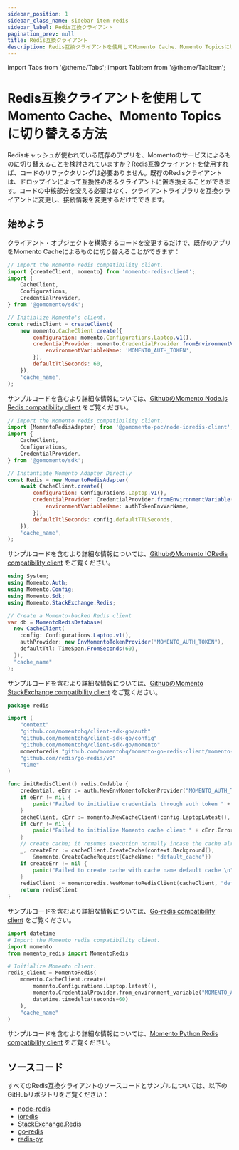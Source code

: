```yaml
---
sidebar_position: 1
sidebar_class_name: sidebar-item-redis
sidebar_label: Redis互換クライアント
pagination_prev: null
title: Redis互換クライアント
description: Redis互換クライアントを使用してMomento Cache、Momento Topicsに切り替える方法
---
```


import Tabs from '@theme/Tabs';
import TabItem from '@theme/TabItem';

# Redis互換クライアントを使用してMomento Cache、Momento Topicsに切り替える方法

Redisキャッシュが使われている既存のアプリを、Momentoのサービスによるものに切り替えることを検討されていますか？Redis互換クライアントを使用すれば、コードのリファクタリングは必要ありません。既存のRedisクライアントは、ドロップインによって互換性のあるクライアントに置き換えることができます。コードの中核部分を変える必要はなく、クライアントライブラリを互換クライアントに変更し、接続情報を変更するだけでできます。

## 始めよう

クライアント・オブジェクトを構築するコードを変更するだけで、既存のアプリをMomento Cacheによるものに切り替えることができます：

<Tabs>
<TabItem value="noderedis" label="NodeRedis" default>

```javascript
// Import the Momento redis compatibility client.
import {createClient, momento} from 'momento-redis-client';
import {
    CacheClient,
    Configurations,
    CredentialProvider,
} from '@gomomento/sdk';

// Initialize Momento's client.
const redisClient = createClient(
    new momento.CacheClient.create({
        configuration: momento.Configurations.Laptop.v1(),
        credentialProvider: momento.CredentialProvider.fromEnvironmentVariable({
            environmentVariableName: 'MOMENTO_AUTH_TOKEN',
        }),
        defaultTtlSeconds: 60,
    }),
    'cache_name',
);
```

サンプルコードを含むより詳細な情報については、[GithubのMomento Node.js Redis compatibility client](https://github.com/momentohq/momento-node-redis-client#momento-nodejs-redis-client) をご覧ください。

</TabItem>
<TabItem value="ioredis" label="IORedis" default>

```javascript
// Import the Momento redis compatibility client.
import {MomentoRedisAdapter} from '@gomomento-poc/node-ioredis-client';
import {
    CacheClient,
    Configurations,
    CredentialProvider,
} from '@gomomento/sdk';

// Instantiate Momento Adapter Directly
const Redis = new MomentoRedisAdapter(
    await CacheClient.create({
        configuration: Configurations.Laptop.v1(),
        credentialProvider: CredentialProvider.fromEnvironmentVariable({
            environmentVariableName: authTokenEnvVarName,
        }),
        defaultTtlSeconds: config.defaultTTLSeconds,
    }),
    'cache_name',
);
```

サンプルコードを含むより詳細な情報については、[GithubのMomento IORedis compatibility client](https://github.com/momentohq/momento-node-ioredis-client) をご覧ください。

</TabItem>

<TabItem value="stackexchange" label="StackExchange" default>

```csharp
using System;
using Momento.Auth;
using Momento.Config;
using Momento.Sdk;
using Momento.StackExchange.Redis;

// Create a Momento-backed Redis client
var db = MomentoRedisDatabase(
  new CacheClient(
    config: Configurations.Laptop.v1(),
    authProvider: new EnvMomentoTokenProvider("MOMENTO_AUTH_TOKEN"),
    defaultTtl: TimeSpan.FromSeconds(60),
  }),
  "cache_name"
);
```

サンプルコードを含むより詳細な情報については、[GithubのMomento StackExchange compatibility client](https://github.com/momentohq/momento-dotnet-stackexchange-redis) をご覧ください。

</TabItem>

<TabItem value="go" label="Go" default>

```go
package redis

import (
	"context"
	"github.com/momentohq/client-sdk-go/auth"
	"github.com/momentohq/client-sdk-go/config"
	"github.com/momentohq/client-sdk-go/momento"
	momentoredis "github.com/momentohq/momento-go-redis-client/momento-redis"
	"github.com/redis/go-redis/v9"
	"time"
)

func initRedisClient() redis.Cmdable {
	credential, eErr := auth.NewEnvMomentoTokenProvider("MOMENTO_AUTH_TOKEN")
	if eErr != nil {
		panic("Failed to initialize credentials through auth token " + eErr.Error())
	}
	cacheClient, cErr := momento.NewCacheClient(config.LaptopLatest(), credential, 60*time.Second)
	if cErr != nil {
		panic("Failed to initialize Momento cache client " + cErr.Error())
	}
	// create cache; it resumes execution normally incase the cache already exists
	_, createErr := cacheClient.CreateCache(context.Background(),
		&momento.CreateCacheRequest{CacheName: "default_cache"})
	if createErr != nil {
		panic("Failed to create cache with cache name default cache \n" + createErr.Error())
	}
	redisClient := momentoredis.NewMomentoRedisClient(cacheClient, "default_cache")
	return redisClient
}
```

サンプルコードを含むより詳細な情報については、[Go-redis compatibility client](https://github.com/momentohq/momento-go-redis-client) をご覧ください。

</TabItem>
<TabItem value="redis-py" label="redis-py" default>

```python
import datetime
# Import the Momento redis compatibility client.
import momento
from momento_redis import MomentoRedis

# Initialize Momento client.
redis_client = MomentoRedis(
    momento.CacheClient.create(
        momento.Configurations.Laptop.latest(),
        momento.CredentialProvider.from_environment_variable("MOMENTO_AUTH_TOKEN"),
        datetime.timedelta(seconds=60)
    ),
    "cache_name"
)
```

サンプルコードを含むより詳細な情報については、[Momento Python Redis compatibility client](https://github.com/momentohq/momento-python-redis-client) をご覧ください。

</TabItem>
</Tabs>

## ソースコード

すべてのRedis互換クライアントのソースコードとサンプルについては、以下のGitHubリポジトリをご覧ください：

* [node-redis](https://github.com/momentohq/momento-node-redis-client)
* [ioredis](https://github.com/momentohq/momento-node-ioredis-client)
* [StackExchange.Redis](https://github.com/momentohq/momento-dotnet-stackexchange-redis)
* [go-redis](https://github.com/momentohq/momento-go-redis-client)
* [redis-py](https://github.com/momentohq/momento-python-redis-client)
